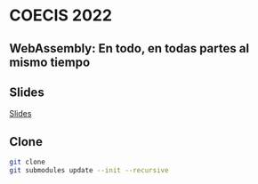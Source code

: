 # COECIS 2022
## WebAssembly: En todo, en todas partes al mismo tiempo

## Slides

[Slides](https://adawolfs.github.io/coecis2022/)

## Clone

```bash
git clone
git submodules update --init --recursive
```

